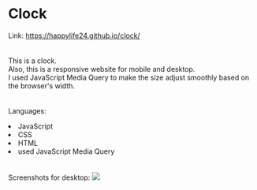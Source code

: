 # Clock 


Link: https://happylife24.github.io/clock/
<br>
<br>
<br>
This is a clock.
<br>
Also, this is a responsive website for mobile and desktop.
<br>
I used JavaScript Media Query to make the size adjust smoothly based on the browser's width.
<br>
<br>
<br>
Languages:
<li>JavaScript</li>
<li>CSS</li>
<li>HTML</li>
<li>used JavaScript Media Query</li>
<br>
<br>
Screenshots for desktop:
<img src="https://github.com/happylife24/clock/assets/124482174/d0b3c346-2dc9-42bf-bd65-ea09c15c0152">


